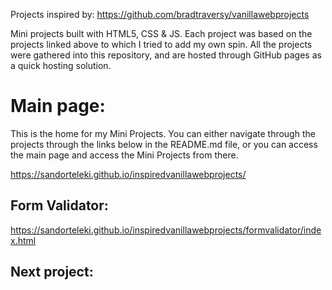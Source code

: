 Projects inspired by: https://github.com/bradtraversy/vanillawebprojects

Mini projects built with HTML5, CSS & JS. Each project was based on the projects linked above to which I tried to add my own spin. All the projects were gathered into this repository, and are hosted through GitHub pages as a quick hosting solution.

# Main page: 
This is the home for my Mini Projects. You can either navigate through the projects through the links below in the README.md file, or you can access the main page and access the Mini Projects from there.

https://sandorteleki.github.io/inspiredvanillawebprojects/

## Form Validator:
https://sandorteleki.github.io/inspiredvanillawebprojects/formvalidator/index.html

## Next project: